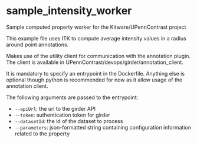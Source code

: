 # sample_intensity_worker
Sample computed property worker for the Kitware/UPennContrast project

This example file uses ITK to compute average intensity values in a radius around point annotations.

Makes use of the utility client for communication with the annotation plugin. The client is available in UPennContrast/devops/girder/annotation_client.

It is mandatory to specify an entrypoint in the Dockerfile. Anything else is optional though python is recommended for now as it allow usage of the annotation client.

The following arguments are passed to the entrypoint:

* `--apiUrl`: the url to the girder API
* `--token`: authentication token for girder
* `--datasetId`: the id of the dataset to process
* `--parameters`: json-formatted string containing configuration information related to the property
